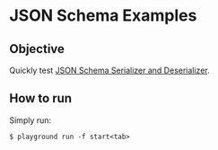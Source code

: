 # JSON Schema Examples

## Objective

Quickly test [JSON Schema Serializer and Deserializer](https://docs.confluent.io/platform/current/schema-registry/serdes-develop/serdes-json.html).


## How to run

Simply run:

```
$ playground run -f start<tab>
```
